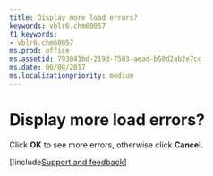 ```yaml
---
title: Display more load errors?
keywords: vblr6.chm60057
f1_keywords:
- vblr6.chm60057
ms.prod: office
ms.assetid: 793041bd-219d-7503-aead-b50d2ab2e7cc
ms.date: 06/08/2017
ms.localizationpriority: medium
---
```



# Display more load errors?

Click **OK** to see more errors, otherwise click **Cancel**.

[!include[Support and feedback](~/includes/feedback-boilerplate.md)]